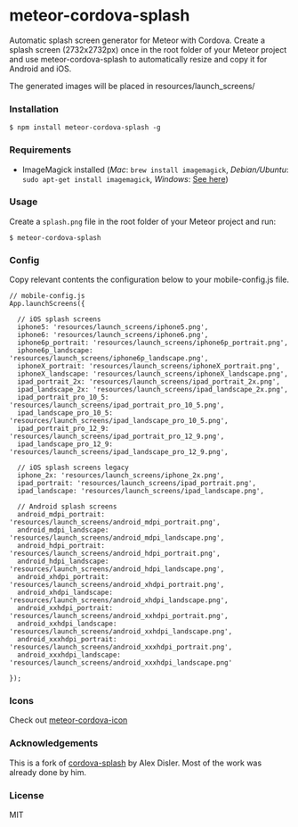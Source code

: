   # meteor-cordova-splash

Automatic splash screen generator for Meteor with Cordova. Create a splash screen (2732x2732px) once in the root folder of your Meteor project and use meteor-cordova-splash  to automatically resize and copy it for Android and iOS.

The generated images will be placed in resources/launch_screens/

### Installation

    $ npm install meteor-cordova-splash -g

### Requirements

- ImageMagick installed (*Mac*: `brew install imagemagick`, *Debian/Ubuntu*: `sudo apt-get install imagemagick`, *Windows*: [See here](http://www.imagemagick.org/script/binary-releases.php#windows))

### Usage

Create a `splash.png` file in the root folder of your Meteor project and run:

    $ meteor-cordova-splash

### Config
Copy relevant contents the configuration below to your mobile-config.js file.

    // mobile-config.js
    App.launchScreens({

      // iOS splash screens
      iphone5: 'resources/launch_screens/iphone5.png',
      iphone6: 'resources/launch_screens/iphone6.png',
      iphone6p_portrait: 'resources/launch_screens/iphone6p_portrait.png',
      iphone6p_landscape: 'resources/launch_screens/iphone6p_landscape.png',
      iphoneX_portrait: 'resources/launch_screens/iphoneX_portrait.png',
      iphoneX_landscape: 'resources/launch_screens/iphoneX_landscape.png',
      ipad_portrait_2x: 'resources/launch_screens/ipad_portrait_2x.png',
      ipad_landscape_2x: 'resources/launch_screens/ipad_landscape_2x.png',
      ipad_portrait_pro_10_5: 'resources/launch_screens/ipad_portrait_pro_10_5.png',
      ipad_landscape_pro_10_5: 'resources/launch_screens/ipad_landscape_pro_10_5.png',
      ipad_portrait_pro_12_9: 'resources/launch_screens/ipad_portrait_pro_12_9.png',
      ipad_landscape_pro_12_9: 'resources/launch_screens/ipad_landscape_pro_12_9.png',

      // iOS splash screens legacy
      iphone_2x: 'resources/launch_screens/iphone_2x.png',
      ipad_portrait: 'resources/launch_screens/ipad_portrait.png',
      ipad_landscape: 'resources/launch_screens/ipad_landscape.png',

      // Android splash screens
      android_mdpi_portrait: 'resources/launch_screens/android_mdpi_portrait.png',
      android_mdpi_landscape: 'resources/launch_screens/android_mdpi_landscape.png',
      android_hdpi_portrait: 'resources/launch_screens/android_hdpi_portrait.png',
      android_hdpi_landscape: 'resources/launch_screens/android_hdpi_landscape.png',
      android_xhdpi_portrait: 'resources/launch_screens/android_xhdpi_portrait.png',
      android_xhdpi_landscape: 'resources/launch_screens/android_xhdpi_landscape.png',
      android_xxhdpi_portrait: 'resources/launch_screens/android_xxhdpi_portrait.png',
      android_xxhdpi_landscape: 'resources/launch_screens/android_xxhdpi_landscape.png',
      android_xxxhdpi_portrait: 'resources/launch_screens/android_xxxhdpi_portrait.png',
      android_xxxhdpi_landscape: 'resources/launch_screens/android_xxxhdpi_landscape.png'

    });


### Icons

Check out [meteor-cordova-icon](https://github.com/emilbryggare/meteor-cordova-icon)

### Acknowledgements
This is a fork of [cordova-splash](https://github.com/AlexDisler/cordova-splash) by Alex Disler. Most of the work was already done by him.

### License

MIT
